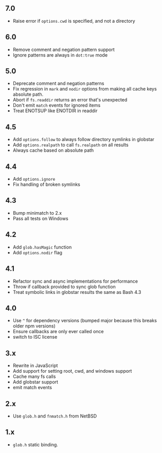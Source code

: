 






<extoc></extoc>

## 7.0

- Raise error if `options.cwd` is specified, and not a directory

## 6.0

- Remove comment and negation pattern support
- Ignore patterns are always in `dot:true` mode

## 5.0

- Deprecate comment and negation patterns
- Fix regression in `mark` and `nodir` options from making all cache
  keys absolute path.
- Abort if `fs.readdir` returns an error that's unexpected
- Don't emit `match` events for ignored items
- Treat ENOTSUP like ENOTDIR in readdir

## 4.5

- Add `options.follow` to always follow directory symlinks in globstar
- Add `options.realpath` to call `fs.realpath` on all results
- Always cache based on absolute path

## 4.4

- Add `options.ignore`
- Fix handling of broken symlinks

## 4.3

- Bump minimatch to 2.x
- Pass all tests on Windows

## 4.2

- Add `glob.hasMagic` function
- Add `options.nodir` flag

## 4.1

- Refactor sync and async implementations for performance
- Throw if callback provided to sync glob function
- Treat symbolic links in globstar results the same as Bash 4.3

## 4.0

- Use `^` for dependency versions (bumped major because this breaks
  older npm versions)
- Ensure callbacks are only ever called once
- switch to ISC license

## 3.x

- Rewrite in JavaScript
- Add support for setting root, cwd, and windows support
- Cache many fs calls
- Add globstar support
- emit match events

## 2.x

- Use `glob.h` and `fnmatch.h` from NetBSD

## 1.x

- `glob.h` static binding.

